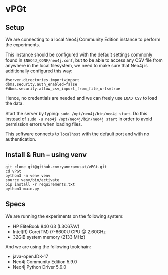 # vPGt

## Setup 

We are connecting to a local Neo4j Community Edition instance to perform the experiments. 

This instance should be configured with the default settings commonly found in `$NEO4J_CONF/neo4j.conf`, 
but to be able to access any CSV file from anywhere in the local filesystem, we need to make sure that Neo4j is additionally configured this way:
```
#server.directories.import=import
dbms.security.auth_enabled=false
#dbms.security.allow_csv_import_from_file_urls=true
```

Hence, no credentials are needed and we can freely use `LOAD CSV` to load the data.

Start the server by typing: `sudo /opt/neo4j/bin/neo4j start`.
Do this instead of `sudo -u neo4j /opt/neo4j/bin/neo4j start` in order to avoid permission errors when loading files.

This software connects to `localhost` with the default port and with no authentication.

## Install & Run &ndash; using venv

```
git clone git@github.com:yannramusat/vPGt.git
cd vPGt
python3 -m venv venv
source venv/bin/activate
pip install -r requirements.txt
python3 main.py
```

## Specs

We are running the experiments on the following system: 
* HP EliteBook 840 G3 (L3C67AV)
* Intel(R) Core(TM) i7-6600U CPU @ 2.60GHz
* 32GiB system memory (2133 MHz)

And we are using the following toolchain:
* java-openJDK-17
* Neo4j Community Edition 5.9.0
* Neo4j Python Driver 5.9.0




